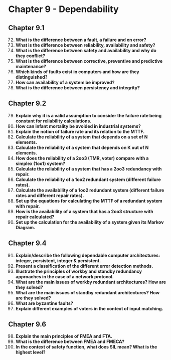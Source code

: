 # Chapter 9 - Dependability


## Chapter 9.1

72. **What is the difference between a fault, a failure and en error?**
73. **What is the difference between reliability, availability and safety?**
74. **What is the difference between safety and availability and why do they conflict?**
75. **What is the difference between corrective, preventive and predictive maintenance?**
76. **Which kinds of faults exist in computers and how are they distinguished?**
77. **How can availability of a system be improved?**
78. **What is the difference between persistency and integrity?**

## Chapter 9.2

79. **Explain why it is a valid assumption to consider the failure rate being constant for reliability calculations.**
80. **How can infant mortality be avoided in industrial systems?**
81. **Explain the notion of failure rate and its relation to the MTTF.**
82. **Calculate the reliability of a system that depends on a set of N elements.**
83. **Calculate the reliability of a system that depends on K out of N elements.**
84. **How does the reliability of a 2oo3 (TMR, voter) compare with a simplex (1oo1) system?**
85. **Calculate the reliability of a system that has a 2oo3 redundancy with repair.**
86. **Calculate the reliability of a 1oo2 redundant system (different failure rates).**
87. **Calculate the availability of a 1oo2 redundant system (different failure rates and different repair rates).**
88. **Set up the equations for calculating the MTTF of a redundant system with repair.**
89. **How is the availability of a system that has a 2oo3 structure with repair calculated?**
90. **Set up the calculation for the availability of a system given its Markov Diagram.**

## Chapter 9.4

91. **Explain/describe the following dependable computer architectures: integer, persistent, integer & persistent.**
92. **Present a classification of the different error detection methods.**
93. **Illustrate the principles of workby and standby redundancy approaches in the case of a network protocol.**
94. **What are the main issues of workby redundant architectures? How are they solved?**
95. **What are the main issues of standby redundant architectures? How are they solved?**
96. **What are byzantine faults?**
97. **Explain different examples of voters in the context of input matching.**


## Chapter 9.6

98. **Explain the main principles of FMEA and FTA.**
99. **What is the difference between FMEA and FMECA?**
100. **In the context of safety function, what does SIL mean? What is the highest level?**
